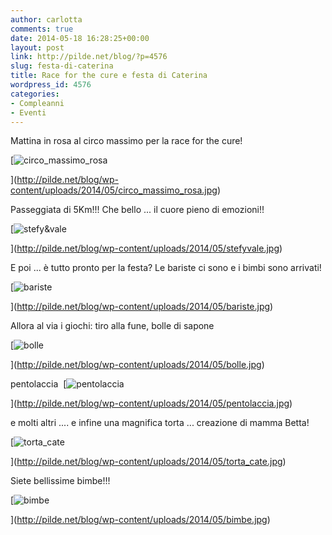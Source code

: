 ```yaml
---
author: carlotta
comments: true
date: 2014-05-18 16:28:25+00:00
layout: post
link: http://pilde.net/blog/?p=4576
slug: festa-di-caterina
title: Race for the cure e festa di Caterina
wordpress_id: 4576
categories:
- Compleanni
- Eventi
---
```


Mattina in rosa al circo massimo per la race for the cure!

[![circo_massimo_rosa](http://pilde.net/blog/wp-content/uploads/2014/05/circo_massimo_rosa.jpg)


](http://pilde.net/blog/wp-content/uploads/2014/05/circo_massimo_rosa.jpg)


Passeggiata di 5Km!!! Che bello ... il cuore pieno di emozioni!!

[![stefy&vale](http://pilde.net/blog/wp-content/uploads/2014/05/stefyvale.jpg)


](http://pilde.net/blog/wp-content/uploads/2014/05/stefyvale.jpg)


 E poi ... è tutto pronto per la festa? Le bariste ci sono e i bimbi sono arrivati!

[![bariste](http://pilde.net/blog/wp-content/uploads/2014/05/bariste.jpg)


](http://pilde.net/blog/wp-content/uploads/2014/05/bariste.jpg)


Allora al via i giochi: tiro alla fune, bolle di sapone

[![bolle](http://pilde.net/blog/wp-content/uploads/2014/05/bolle.jpg)


](http://pilde.net/blog/wp-content/uploads/2014/05/bolle.jpg)


pentolaccia  [![pentolaccia](http://pilde.net/blog/wp-content/uploads/2014/05/pentolaccia.jpg)


](http://pilde.net/blog/wp-content/uploads/2014/05/pentolaccia.jpg)


e molti altri .... e infine una magnifica torta ... creazione di mamma Betta!

[![torta_cate](http://pilde.net/blog/wp-content/uploads/2014/05/torta_cate.jpg)


](http://pilde.net/blog/wp-content/uploads/2014/05/torta_cate.jpg)


Siete bellissime bimbe!!!

[![bimbe](http://pilde.net/blog/wp-content/uploads/2014/05/bimbe.jpg)


](http://pilde.net/blog/wp-content/uploads/2014/05/bimbe.jpg)



